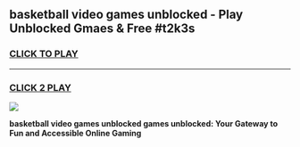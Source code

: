 
## basketball video games unblocked - Play Unblocked Gmaes & Free #t2k3s
<h3>
<a href="https://news.freeplayer.one?title=basketball_video_games_unblocked&ref=03M">CLICK TO PLAY</a></h3>
<hr>

<h3>
<a href="https://news.freeplayer.one?title=basketball_video_games_unblocked&ref=03M">CLICK 2 PLAY</a>
  
</h3>

<a href="https://news.freeplayer.one?title=basketball_video_games_unblocked&ref=03M"><img src="https://clearcache.store/games.png"></a>


**basketball video games unblocked games unblocked: Your Gateway to Fun and Accessible Online Gaming**
